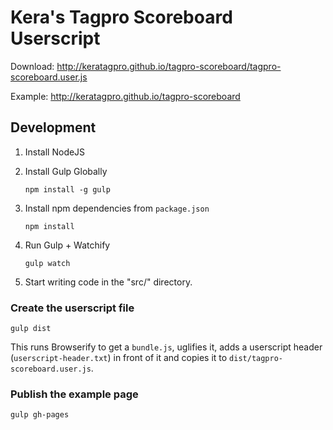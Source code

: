 Kera's Tagpro Scoreboard Userscript
====================

Download: http://keratagpro.github.io/tagpro-scoreboard/tagpro-scoreboard.user.js

Example: http://keratagpro.github.io/tagpro-scoreboard

## Development

1. Install NodeJS
2. Install Gulp Globally

    ```
    npm install -g gulp
    ```
3. Install npm dependencies from `package.json`
    ```
    npm install
    ```

4. Run Gulp + Watchify

    ```
    gulp watch
    ```
5. Start writing code in the "src/" directory.

### Create the userscript file
```
gulp dist
```
This runs Browserify to get a `bundle.js`, uglifies it, adds a userscript header (`userscript-header.txt`) in front of it and copies it to `dist/tagpro-scoreboard.user.js`.

### Publish the example page
```
gulp gh-pages
```
